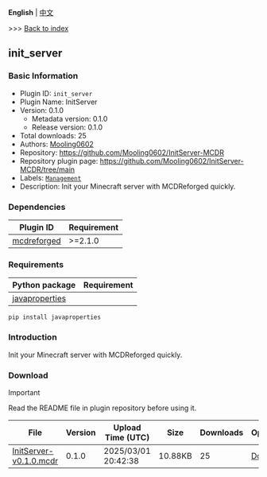 **English** | [中文](readme-zh_cn.md)

\>\>\> [Back to index](/readme.md)

## init_server

### Basic Information

- Plugin ID: `init_server`
- Plugin Name: InitServer
- Version: 0.1.0
  - Metadata version: 0.1.0
  - Release version: 0.1.0
- Total downloads: 25
- Authors: [Mooling0602](https://github.com/Mooling0602)
- Repository: https://github.com/Mooling0602/InitServer-MCDR
- Repository plugin page: https://github.com/Mooling0602/InitServer-MCDR/tree/main
- Labels: [`Management`](/labels/management/readme.md)
- Description: Init your Minecraft server with MCDReforged quickly.

### Dependencies

| Plugin ID | Requirement |
| --- | --- |
| [mcdreforged](https://github.com/Fallen-Breath/MCDReforged) | \>=2.1.0 |

### Requirements

| Python package | Requirement |
| --- | --- |
| [javaproperties](https://pypi.org/project/javaproperties) |  |

```
pip install javaproperties
```

### Introduction

Init your Minecraft server with MCDReforged quickly.

### Download

> [!IMPORTANT]
> Read the README file in plugin repository before using it.

| File | Version | Upload Time (UTC) | Size | Downloads | Operations |
| --- | --- | --- | --- | --- | --- |
| [InitServer-v0.1.0.mcdr](https://github.com/Mooling0602/InitServer-MCDR/releases/tag/0.1.0) | 0.1.0 | 2025/03/01 20:42:38 | 10.88KB | 25 | [Download](https://github.com/Mooling0602/InitServer-MCDR/releases/download/0.1.0/InitServer-v0.1.0.mcdr) |

